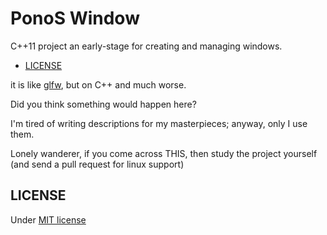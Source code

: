 # PonoS Window
C++11 project an early-stage for creating and managing windows.
- [LICENSE](#license)

it is like [glfw](https://github.com/glfw/glfw), but on C++ and much worse.

Did you think something would happen here? 

I'm tired of writing descriptions for my masterpieces; anyway, only I use them.

Lonely wanderer, if you come across THIS, then study the project yourself (and send a pull request for linux support)

## LICENSE
Under [MIT license](LICENSE)

